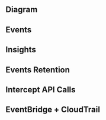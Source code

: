 
## Diagram


## Events


## Insights


## Events Retention


## Intercept API Calls


## EventBridge + CloudTrail
